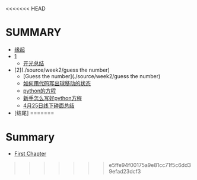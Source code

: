 <<<<<<< HEAD
# SUMMARY

* [缘起](/source/begin.md)
* [1](./source/week1/openmind.md)
  * [开光总结](./source/week1/openmind.md)
* [2](./source/week2/guess the number)
  * [Guess the number](./source/week2/guess the number)
  * [如何用代码写出球移动的状态](./source/week3/couresra_week4_noting.md)
  * [python的方程](./source/week5/Usingpython.md)
  * [新手怎么写好python方程](./source/week5/Desigining.md)
  * [4月25日线下碰面总结](./source/week5/425.md)
* [结尾]
=======
# Summary
* [First Chapter](chapter1.md)
>>>>>>> e5ffe94f00175a9e81cc71f5c6dd39efad23dcf3
